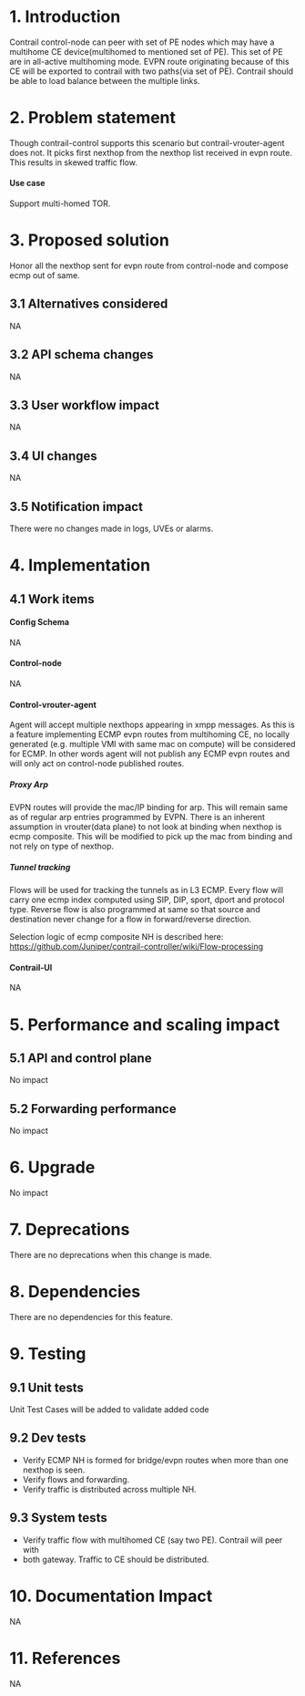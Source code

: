 # 1. Introduction
Contrail control-node can peer with set of PE nodes which may have a multihome
CE device(multihomed to mentioned set of PE). This set of PE are in all-active
multihoming mode. EVPN route originating because of this CE will be exported to
contrail with two paths(via set of PE).
Contrail should be able to load balance between the multiple links.

# 2. Problem statement
Though contrail-control supports this scenario but contrail-vrouter-agent does
not. It picks first nexthop from the nexthop list received in evpn route. This
results in skewed traffic flow.

#### Use case
Support multi-homed TOR.

# 3. Proposed solution
Honor all the nexthop sent for evpn route from control-node and compose ecmp out
of same.

## 3.1 Alternatives considered
NA

## 3.2 API schema changes
NA

## 3.3 User workflow impact
NA

## 3.4 UI changes
NA
## 3.5 Notification impact
There were no changes made in logs, UVEs or alarms.


# 4. Implementation
## 4.1 Work items
#### Config Schema
NA

#### Control-node
NA

#### Control-vrouter-agent
Agent will accept multiple nexthops appearing in xmpp messages.
As this is a feature implementing ECMP evpn routes from multihoming CE, no
locally generated (e.g. multiple VMI with same mac on compute) will be
considered for ECMP. In other words agent will not publish any ECMP evpn routes
and will only act on control-node published routes.

##### Proxy Arp
EVPN routes will provide the mac/IP binding for arp. This will remain same as of
regular arp entries programmed by EVPN.
There is an inherent assumption in vrouter(data plane) to not look at binding
when nexthop is ecmp composite. This will be modified to pick up the mac from
binding and not rely on type of nexthop.

##### Tunnel tracking
Flows will be used for tracking the tunnels as in L3 ECMP.
Every flow will carry one ecmp index computed using SIP, DIP, sport, dport and
protocol type. Reverse flow is also programmed at same so that source and
destination never change for a flow in forward/reverse direction.

Selection logic of ecmp composite NH is described here:
https://github.com/Juniper/contrail-controller/wiki/Flow-processing

#### Contrail-UI
NA

# 5. Performance and scaling impact
## 5.1 API and control plane
No impact

## 5.2 Forwarding performance
No impact

# 6. Upgrade
No impact

# 7. Deprecations
There are no deprecations when this change is made.

# 8. Dependencies
There are no dependencies for this feature.

# 9. Testing
## 9.1 Unit tests
Unit Test Cases will be added to validate added code

## 9.2 Dev tests
* Verify ECMP NH is formed for bridge/evpn routes when more than one nexthop is
seen.
* Verify flows and forwarding.
* Verify traffic is distributed across multiple NH.

## 9.3 System tests
* Verify traffic flow with multihomed CE (say two PE). Contrail will peer with
* both gateway. Traffic to CE should be distributed.

# 10. Documentation Impact
NA

# 11. References
NA
